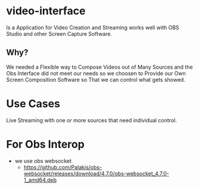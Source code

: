 # video-interface
Is a Application for Video Creation and Streaming works well with OBS Studio and other Screen Capture Software.


## Why?
We needed a Flexible way to Compose Videos out of Many Sources and the Obs Interface did not meet our needs so we choosen to Provide our Own Screen Composition Software so That we can control what gets showed.



# Use Cases
Live Streaming with one or more sources that need individual control.


# For Obs Interop
- we use obs websocket
  - https://github.com/Palakis/obs-websocket/releases/download/4.7.0/obs-websocket_4.7.0-1_amd64.deb
